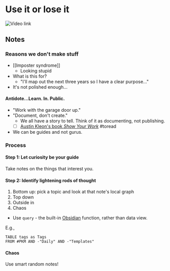 # Use it or lose it
![Video link](https://www.youtube.com/watch?v=4zrs_vVRwD4)
## Notes
### Reasons we don't make stuff
- [[Imposter syndrome]] 
	- Looking stupid
- What is this for?
	- "I'll map out the next three years so I have a clear purpose..."
- It's not polished enough...
#### Antidote...Learn. In. Public.
- "Work with the garage door up."
- "Document, don't create."
	- We all have a story to tell. Think of it as documenting, not publishing.
	- [ ] [Austin Kleon's book *Show Your Work*](https://a.co/d/hyyF1CO) #toread 
- We can be guides and not gurus.
### Process
#### Step 1: Let curiosity be your guide 
Take notes on the things that interest you.
#### Step 2: Identify lightening rods of thought
1. Bottom up: pick a topic and look at that note's local graph
2. Top down
3. Outside in
4. Chaos
- Use `query` - the built-in [Obsidian](Obsidian.md) function, rather than data view.

E.g., 

```dataview
TABLE tags as Tags
FROM #PKM AND -"Daily" AND -"Templates"
```

#### Chaos
Use smart random notes! 



